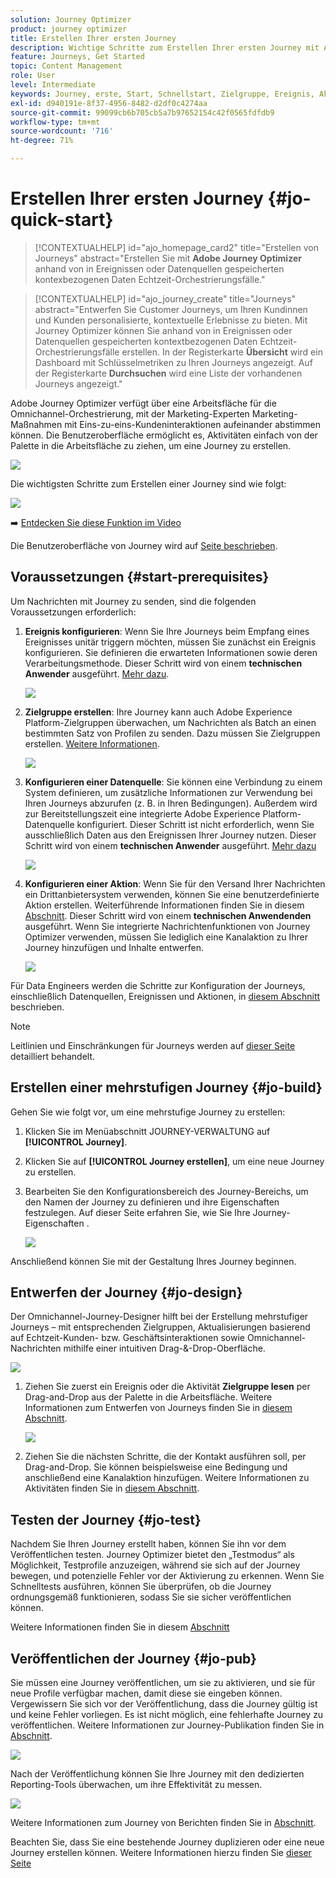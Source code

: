 ```yaml
---
solution: Journey Optimizer
product: journey optimizer
title: Erstellen Ihrer ersten Journey
description: Wichtige Schritte zum Erstellen Ihrer ersten Journey mit Adobe Journey Optimizer
feature: Journeys, Get Started
topic: Content Management
role: User
level: Intermediate
keywords: Journey, erste, Start, Schnellstart, Zielgruppe, Ereignis, Aktion
exl-id: d940191e-8f37-4956-8482-d2df0c4274aa
source-git-commit: 99099cb6b705cb5a7b97652154c42f0565fdfdb9
workflow-type: tm+mt
source-wordcount: '716'
ht-degree: 71%

---
```


# Erstellen Ihrer ersten Journey {#jo-quick-start}

>[!CONTEXTUALHELP]
>id="ajo_homepage_card2"
>title="Erstellen von Journeys"
>abstract="Erstellen Sie mit **Adobe Journey Optimizer** anhand von in Ereignissen oder Datenquellen gespeicherten kontexbezogenen Daten Echtzeit-Orchestrierungsfälle."

>[!CONTEXTUALHELP]
>id="ajo_journey_create"
>title="Journeys"
>abstract="Entwerfen Sie Customer Journeys, um Ihren Kundinnen und Kunden personalisierte, kontextuelle Erlebnisse zu bieten. Mit Journey Optimizer können Sie anhand von in Ereignissen oder Datenquellen gespeicherten kontextbezogenen Daten Echtzeit-Orchestrierungsfälle erstellen. In der Registerkarte **Übersicht** wird ein Dashboard mit Schlüsselmetriken zu Ihren Journeys angezeigt. Auf der Registerkarte **Durchsuchen** wird eine Liste der vorhandenen Journeys angezeigt."


Adobe Journey Optimizer verfügt über eine Arbeitsfläche für die Omnichannel-Orchestrierung, mit der Marketing-Experten Marketing-Maßnahmen mit Eins-zu-eins-Kundeninteraktionen aufeinander abstimmen können. Die Benutzeroberfläche ermöglicht es, Aktivitäten einfach von der Palette in die Arbeitsfläche zu ziehen, um eine Journey zu erstellen.

![](assets/journey38.png)

Die wichtigsten Schritte zum Erstellen einer Journey sind wie folgt:

![](assets/journey-creation-process.png)

➡️ [Entdecken Sie diese Funktion im Video](#video)

Die Benutzeroberfläche von Journey wird auf [ Seite beschrieben](journey-ui.md).


## Voraussetzungen {#start-prerequisites}

Um Nachrichten mit Journey zu senden, sind die folgenden Voraussetzungen erforderlich:

1. **Ereignis konfigurieren**: Wenn Sie Ihre Journeys beim Empfang eines Ereignisses unitär triggern möchten, müssen Sie zunächst ein Ereignis konfigurieren. Sie definieren die erwarteten Informationen sowie deren Verarbeitungsmethode. Dieser Schritt wird von einem **technischen Anwender** ausgeführt. [Mehr dazu](../event/about-events.md).

   ![](assets/jo-event7bis.png)

1. **Zielgruppe erstellen**: Ihre Journey kann auch Adobe Experience Platform-Zielgruppen überwachen, um Nachrichten als Batch an einen bestimmten Satz von Profilen zu senden. Dazu müssen Sie Zielgruppen erstellen. [Weitere Informationen](../audience/about-audiences.md).

   ![](assets/segment2.png)

1. **Konfigurieren einer Datenquelle**: Sie können eine Verbindung zu einem System definieren, um zusätzliche Informationen zur Verwendung bei Ihren Journeys abzurufen (z. B. in Ihren Bedingungen). Außerdem wird zur Bereitstellungszeit eine integrierte Adobe Experience Platform-Datenquelle konfiguriert. Dieser Schritt ist nicht erforderlich, wenn Sie ausschließlich Daten aus den Ereignissen Ihrer Journey nutzen. Dieser Schritt wird von einem **technischen Anwender** ausgeführt. [Mehr dazu](../datasource/about-data-sources.md)

   ![](assets/jo-datasource.png)

1. **Konfigurieren einer Aktion**: Wenn Sie für den Versand Ihrer Nachrichten ein Drittanbietersystem verwenden, können Sie eine benutzerdefinierte Aktion erstellen. Weiterführende Informationen finden Sie in diesem [Abschnitt](../action/action.md). Dieser Schritt wird von einem **technischen Anwendenden** ausgeführt. Wenn Sie integrierte Nachrichtenfunktionen von Journey Optimizer verwenden, müssen Sie lediglich eine Kanalaktion zu Ihrer Journey hinzufügen und Inhalte entwerfen.

   ![](assets/custom2.png)



Für Data Engineers werden die Schritte zur Konfiguration der Journeys, einschließlich Datenquellen, Ereignissen und Aktionen, in [diesem Abschnitt](../configuration/about-data-sources-events-actions.md) beschrieben.


>[!NOTE]
>
>Leitlinien und Einschränkungen für Journeys werden auf [dieser Seite](../start/guardrails.md) detailliert behandelt.

## Erstellen einer mehrstufigen Journey {#jo-build}

Gehen Sie wie folgt vor, um eine mehrstufige Journey zu erstellen:

1. Klicken Sie im Menüabschnitt JOURNEY-VERWALTUNG auf **[!UICONTROL Journey]**.

1. Klicken Sie auf **[!UICONTROL Journey erstellen]**, um eine neue Journey zu erstellen.

1. Bearbeiten Sie den Konfigurationsbereich des Journey-Bereichs, um den Namen der Journey zu definieren und ihre Eigenschaften festzulegen. Auf dieser Seite erfahren Sie, wie Sie Ihre Journey-Eigenschaften [](journey-properties.md).

   ![](assets/jo-properties.png)

Anschließend können Sie mit der Gestaltung Ihres Journey beginnen.

## Entwerfen der Journey {#jo-design}

Der Omnichannel-Journey-Designer hilft bei der Erstellung mehrstufiger Journeys – mit entsprechenden Zielgruppen, Aktualisierungen basierend auf Echtzeit-Kunden- bzw. Geschäftsinteraktionen sowie Omnichannel-Nachrichten mithilfe einer intuitiven Drag-&amp;-Drop-Oberfläche.

![](assets/journey38.png)

1. Ziehen Sie zuerst ein Ereignis oder die Aktivität **Zielgruppe lesen** per Drag-and-Drop aus der Palette in die Arbeitsfläche. Weitere Informationen zum Entwerfen von Journeys finden Sie in [diesem Abschnitt](using-the-journey-designer.md).

   ![](assets/read-segment.png)

1. Ziehen Sie die nächsten Schritte, die der Kontakt ausführen soll, per Drag-and-Drop. Sie können beispielsweise eine Bedingung und anschließend eine Kanalaktion hinzufügen. Weitere Informationen zu Aktivitäten finden Sie in [diesem Abschnitt](about-journey-activities.md).

## Testen der Journey {#jo-test}

Nachdem Sie Ihren Journey erstellt haben, können Sie ihn vor dem Veröffentlichen testen. Journey Optimizer bietet den „Testmodus“ als Möglichkeit, Testprofile anzuzeigen, während sie sich auf der Journey bewegen, und potenzielle Fehler vor der Aktivierung zu erkennen. Wenn Sie Schnelltests ausführen, können Sie überprüfen, ob die Journey ordnungsgemäß funktionieren, sodass Sie sie sicher veröffentlichen können.

Weitere Informationen finden Sie in diesem [Abschnitt](testing-the-journey.md)

## Veröffentlichen der Journey {#jo-pub}

Sie müssen eine Journey veröffentlichen, um sie zu aktivieren, und sie für neue Profile verfügbar machen, damit diese sie eingeben können. Vergewissern Sie sich vor der Veröffentlichung, dass die Journey gültig ist und keine Fehler vorliegen. Es ist nicht möglich, eine fehlerhafte Journey zu veröffentlichen. Weitere Informationen zur Journey-Publikation finden Sie in [Abschnitt](publishing-the-journey.md).

![](assets/jo-journeyuc2_32bis.png)

Nach der Veröffentlichung können Sie Ihre Journey mit den dedizierten Reporting-Tools überwachen, um ihre Effektivität zu messen.

![](assets/jo-dynamic_report_journey_12.png)

Weitere Informationen zum Journey von Berichten finden Sie in [Abschnitt](../reports/live-report.md).

Beachten Sie, dass Sie eine bestehende Journey duplizieren oder eine neue Journey erstellen können. Weitere Informationen hierzu finden Sie [ dieser Seite](journey-ui.md)